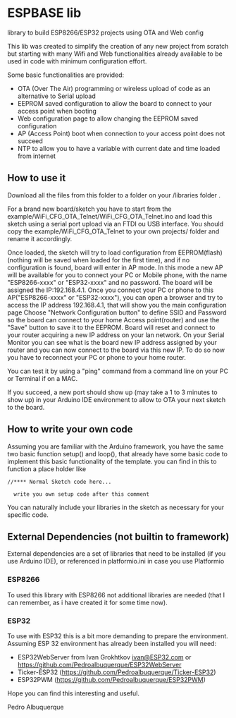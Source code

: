 # ESPBASE lib
library to build ESP8266/ESP32 projects using OTA and Web config

This lib was created to simplify the creation of any new project from scratch but starting with many Wifi and Web functionalities already available to be used in code with minimum configuration effort.

Some basic functionalities are provided:
* OTA (Over The Air) programming or wireless upload of code as an alternative to Serial upload
* EEPROM saved configuration to allow the board to connect to your access point when booting
* Web configuration page to allow changing the EEPROM saved configuration
* AP (Access Point) boot when connection to your access point does not succeed
* NTP to allow you to have a variable with current date and time loaded from internet

## How to use it

Download all the files from this folder to a folder on your <projects>/libraries folder .

For a brand new board/sketch you have to start from the example/WiFi_CFG_OTA_Telnet/WiFi_CFG_OTA_Telnet.ino and load this sketch using a serial port upload via an FTDI ou USB interface.
You should copy the example/WiFi_CFG_OTA_Telnet to your own projects/<myProj> folder and rename it accordingly.

Once loaded, the sketch will try to load configuration from EEPROM(flash) (nothing will be saved when loaded for the first time), and if no configuration is found, board will enter in AP mode.
In this mode a new AP will be available for you to connect your PC or Mobile phone, with the name "ESP8266-xxxx" or "ESP32-xxxx" and no password.
The board will be assigned the IP:192.168.4.1.
Once you connect your PC or phone to this AP("ESP8266-xxxx" or "ESP32-xxxx"), you can open a browser and try to access the IP address 192.168.4.1, that will show you the main configuration page
Choose "Network Configuration button" to define SSID and Password so the board can connect to your home Access point(router) and use the "Save" button to save it to the EEPROM.
Board will reset and connect to your router acquiring a new IP address on your lan network.
On your Serial Monitor you can see what is the board new IP address assigned by your router and you can now connect to the board via this new IP.
To do so now you have to reconnect your PC or phone to your home router.

You can test it by using a "ping" command from a command line on your PC or Terminal if on a MAC.

If you succeed, a new port should show up (may take a 1 to 3 minutes to show up) in your Arduino IDE environment to allow to OTA your next sketch to the board.

## How to write your own code

Assuming you are familiar with the Arduino framework, you have the same two basic function setup() and loop(), that already have some basic code to implement this basic functionality of the template.
you can find in this to function a place holder like

    //**** Normal Sketch code here...

      write you own setup code after this comment

You can naturally include your libraries in the sketch as necessary for your specific code.

## External Dependencies (not builtin to framework)
External dependencies are a set of libraries that need to be installed (if you use Arduino IDE), or referenced in platformio.ini in case you use Platformio

### ESP8266
To used this library with ESP8266 not additional libraries are needed (that I can remember, as i have created it for some time now).

### ESP32
To use with ESP32 this is a bit more demanding to prepare the environment.
Assuming ESP 32 environment has already been installed you will need:
- ESP32WebServer from Ivan Grokhtkov <ivan@ESP32.com> or https://github.com/Pedroalbuquerque/ESP32WebServer
- Ticker-ESP32 (https://github.com/Pedroalbuquerque/Ticker-ESP32)
- ESP32PWM (https://github.com/Pedroalbuquerque/ESP32PWM)




Hope you can find this interesting and useful.

Pedro Albuquerque
